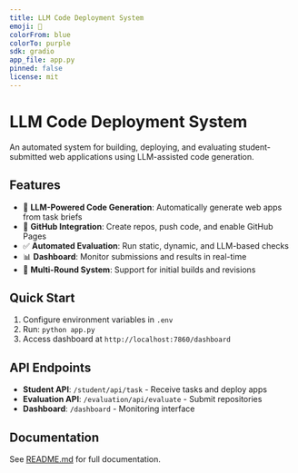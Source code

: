 ```yaml
---
title: LLM Code Deployment System
emoji: 🚀
colorFrom: blue
colorTo: purple
sdk: gradio
app_file: app.py
pinned: false
license: mit
---
```


# LLM Code Deployment System

An automated system for building, deploying, and evaluating student-submitted web applications using LLM-assisted code generation.

## Features

- 🤖 **LLM-Powered Code Generation**: Automatically generate web apps from task briefs
- 🚀 **GitHub Integration**: Create repos, push code, and enable GitHub Pages
- ✅ **Automated Evaluation**: Run static, dynamic, and LLM-based checks
- 📊 **Dashboard**: Monitor submissions and results in real-time
- 🔄 **Multi-Round System**: Support for initial builds and revisions

## Quick Start

1. Configure environment variables in `.env`
2. Run: `python app.py`
3. Access dashboard at `http://localhost:7860/dashboard`

## API Endpoints

- **Student API**: `/student/api/task` - Receive tasks and deploy apps
- **Evaluation API**: `/evaluation/api/evaluate` - Submit repositories
- **Dashboard**: `/dashboard` - Monitoring interface

## Documentation

See [README.md](./README.md) for full documentation.
